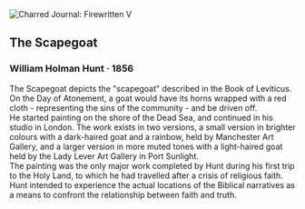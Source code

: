 <div class="artwork-of-the-day">
  <div class="container">
    <div class="img-wrapper">
      <img
        src="https://uploads0.wikiart.org/images/william-holman-hunt/the-scapegoat-1856.jpg!Large.jpg"
        alt="Charred Journal: Firewritten V" />
    </div>
    <div class="artwork-detail">
      <div class="artwork-origin"> 
        <h2 class="artwork-name">The Scapegoat</h2>
        <h3 class="artist">
          William Holman Hunt
                    ·  1856
        </h3>
      </div>
      <p class="description">
        <span class="artwork-description-text ng-binding" ng-bind-html="viewModel.ArtworkOfTheDay.Description | unsafe">The Scapegoat depicts the "scapegoat" described in the Book of Leviticus. On the Day of Atonement, a goat would have its horns wrapped with a red cloth - representing the sins of the community - and be driven off.
<br>He started painting on the shore of the Dead Sea, and continued in his studio in London. The work exists in two versions, a small version in brighter colours with a dark-haired goat and a rainbow, held by Manchester Art Gallery, and a larger version in more muted tones with a light-haired goat held by the Lady Lever Art Gallery in Port Sunlight.
<br>The painting was the only major work completed by Hunt during his first trip to the Holy Land, to which he had travelled after a crisis of religious faith. Hunt intended to experience the actual locations of the Biblical narratives as a means to confront the relationship between faith and truth. </span>
                        <div class="text-shadow-container" ng-show="showShadow" style=""></div>
      </p>
    </div>
  </div>

</div>
